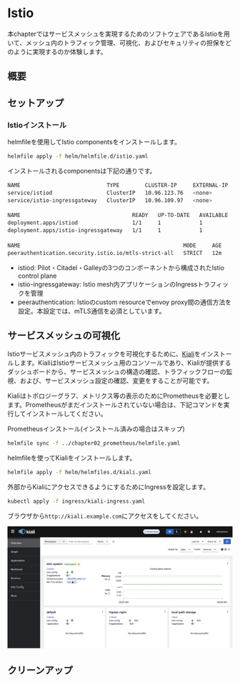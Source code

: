 # Istio
本chapterではサービスメッシュを実現するためのソフトウェアであるIstioを用いて、メッシュ内のトラフィック管理、可視化、およびセキュリティの担保をどのように実現するのか体験します。

## 概要

## セットアップ
### Istioインストール
helmfileを使用してIstio componentsをインストールします。
```sh
helmfile apply -f helm/helmfile.d/istio.yaml
```

インストールされるcomponentsは下記の通りです。

```sh
NAME                           TYPE        CLUSTER-IP     EXTERNAL-IP   PORT(S)                                 AGE
service/istiod                 ClusterIP   10.96.123.76   <none>        15010/TCP,15012/TCP,443/TCP,15014/TCP   12m
service/istio-ingressgateway   ClusterIP   10.96.109.97   <none>        15021/TCP,80/TCP                        12m

NAME                                   READY   UP-TO-DATE   AVAILABLE   AGE
deployment.apps/istiod                 1/1     1            1           12m
deployment.apps/istio-ingressgateway   1/1     1            1           12m

NAME                                                   MODE     AGE
peerauthentication.security.istio.io/mtls-strict-all   STRICT   12m
```

- istiod: Pilot・Citadel・Galleyの3つのコンポーネントから構成されたIstio control plane
- istio-ingressgateway: Istio mesh内アプリケーションのIngressトラフィックを管理
- peerauthentication: Istioのcustom resourceでenvoy proxy間の通信方法を設定。本設定では、mTLS通信を必須としています。

## サービスメッシュの可視化
Istioサービスメッシュ内のトラフィックを可視化するために、[Kiali](https://kiali.io/)をインストールします。KialiはIstioサービスメッシュ用のコンソールであり、Kialiが提供するダッシュボードから、サービスメッシュの構造の確認、トラフィックフローの監視、および、サービスメッシュ設定の確認、変更をすることが可能です。

Kialiはトポロジーグラフ、メトリクス等の表示のためにPrometheusを必要とします。Prometheusがまだインストールされていない場合は、下記コマンドを実行してインストールしてください。

Prometheusインストール(インストール済みの場合はスキップ)
```sh
helmfile sync -f ../chapter02_prometheus/helmfile.yaml
```

helmfileを使ってKialiをインストールします。
```sh
helmfile apply -f helm/helmfiles.d/kiali.yaml
```

外部からKialiにアクセスできるようにするためにIngressを設定します。
```sh
kubectl apply -f ingress/kiali-ingress.yaml
```

ブラウザから`http://kiali.example.com`にアクセスをしてください。

![image](./imgs/kiali-overview.png)

## クリーンアップ
